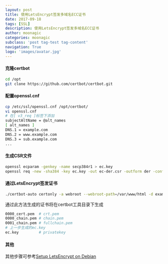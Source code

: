 ```yaml
---
layout: post
title: 使用LetsEncrypt签发多域名ECC证书
date: 2017-09-18
tags: [SSL]
description: 使用LetsEncrypt签发多域名ECC证书
author: moonagic
categories: moonagic
subclass: 'post tag-test tag-content'
navigation: True
logo: 'images/avatar.jpg'
---
```


#### 克隆certbot
```bash
cd /opt
git clone https://github.com/certbot/certbot.git
```
#### 配置openssl.cnf
```bash
cp /etc/ssl/openssl.cnf /opt/certbot/
vi openssl.cnf
# 在[ v3_req ]标签下添加
subjectAltName = @alt_names
[ alt_names ]
DNS.1 = example.com
DNS.2 = www.example.com
DNS.3 = sub.example.com
...
```
#### 生成CSR文件
```bash
openssl ecparam -genkey -name secp384r1 > ec.key
openssl req -new -sha384 -key ec.key -out ec-der.csr -outform der -config openssl.cnf
```
#### 通过LetsEncrypt签发证书
```bash
./certbot-auto certonly -a webroot --webroot-path=/var/www/html -d example.com -d www.example.com ... --csr ec-der.csr
```
通过此方法生成的证书将在certbot工具目录下生成
```bash
0000_cert.pem  # crt.pem
0000_chain.pem # chain.pem
0001_chain.pem # fullchain.pem
# 上一步生成的ec.key
ec.key         # privatekey
```
#### 其他
其他步骤可参考[Setup LetsEncrypt on Debian](https://moonagic.com/setup-letsencrypt-on-debian/)